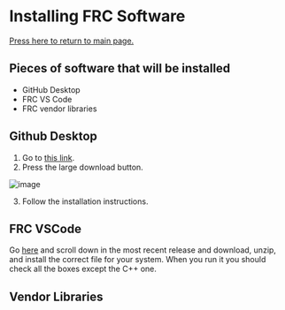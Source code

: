 # Installing FRC Software

[Press here to return to main page.](https://github.com/iron-claw-972/Curriculum2020)

## Pieces of software that will be installed

- GitHub Desktop
- FRC VS Code
- FRC vendor libraries

## Github Desktop

1. Go to [this link](https://desktop.github.com/).
2. Press the large download button.

![image](https://github.com/iron-claw-972/Curriculum2020/blob/master/images/github_desktop_download.png)

3. Follow the installation instructions.

## FRC VSCode

Go [here](https://github.com/wpilibsuite/allwpilib/releases) and scroll down in the most recent release and download, unzip, and install the correct file for your system. When you run it you should check all the boxes except the C++ one.

## Vendor Libraries
